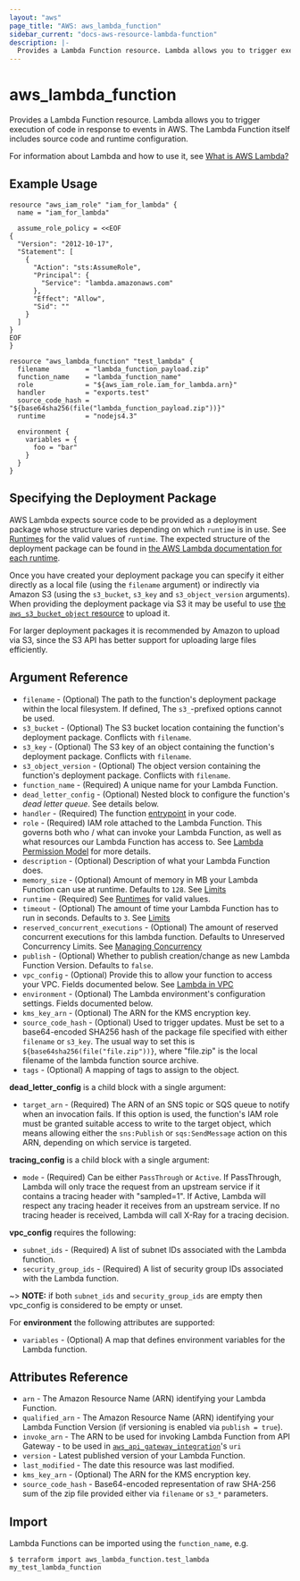 ```yaml
---
layout: "aws"
page_title: "AWS: aws_lambda_function"
sidebar_current: "docs-aws-resource-lambda-function"
description: |-
  Provides a Lambda Function resource. Lambda allows you to trigger execution of code in response to events in AWS. The Lambda Function itself includes source code and runtime configuration.
---
```


# aws\_lambda\_function

Provides a Lambda Function resource. Lambda allows you to trigger execution of code in response to events in AWS. The Lambda Function itself includes source code and runtime configuration.

For information about Lambda and how to use it, see [What is AWS Lambda?][1]

## Example Usage

```hcl
resource "aws_iam_role" "iam_for_lambda" {
  name = "iam_for_lambda"

  assume_role_policy = <<EOF
{
  "Version": "2012-10-17",
  "Statement": [
    {
      "Action": "sts:AssumeRole",
      "Principal": {
        "Service": "lambda.amazonaws.com"
      },
      "Effect": "Allow",
      "Sid": ""
    }
  ]
}
EOF
}

resource "aws_lambda_function" "test_lambda" {
  filename         = "lambda_function_payload.zip"
  function_name    = "lambda_function_name"
  role             = "${aws_iam_role.iam_for_lambda.arn}"
  handler          = "exports.test"
  source_code_hash = "${base64sha256(file("lambda_function_payload.zip"))}"
  runtime          = "nodejs4.3"

  environment {
    variables = {
      foo = "bar"
    }
  }
}
```

## Specifying the Deployment Package

AWS Lambda expects source code to be provided as a deployment package whose structure varies depending on which `runtime` is in use.
See [Runtimes][6] for the valid values of `runtime`. The expected structure of the deployment package can be found in
[the AWS Lambda documentation for each runtime][8].

Once you have created your deployment package you can specify it either directly as a local file (using the `filename` argument) or
indirectly via Amazon S3 (using the `s3_bucket`, `s3_key` and `s3_object_version` arguments). When providing the deployment
package via S3 it may be useful to use [the `aws_s3_bucket_object` resource](s3_bucket_object.html) to upload it.

For larger deployment packages it is recommended by Amazon to upload via S3, since the S3 API has better support for uploading
large files efficiently.

## Argument Reference

* `filename` - (Optional) The path to the function's deployment package within the local filesystem. If defined, The `s3_`-prefixed options cannot be used.
* `s3_bucket` - (Optional) The S3 bucket location containing the function's deployment package. Conflicts with `filename`.
* `s3_key` - (Optional) The S3 key of an object containing the function's deployment package. Conflicts with `filename`.
* `s3_object_version` - (Optional) The object version containing the function's deployment package. Conflicts with `filename`.
* `function_name` - (Required) A unique name for your Lambda Function.
* `dead_letter_config` - (Optional) Nested block to configure the function's *dead letter queue*. See details below.
* `handler` - (Required) The function [entrypoint][3] in your code.
* `role` - (Required) IAM role attached to the Lambda Function. This governs both who / what can invoke your Lambda Function, as well as what resources our Lambda Function has access to. See [Lambda Permission Model][4] for more details.
* `description` - (Optional) Description of what your Lambda Function does.
* `memory_size` - (Optional) Amount of memory in MB your Lambda Function can use at runtime. Defaults to `128`. See [Limits][5]
* `runtime` - (Required) See [Runtimes][6] for valid values.
* `timeout` - (Optional) The amount of time your Lambda Function has to run in seconds. Defaults to `3`. See [Limits][5]
* `reserved_concurrent_executions` - (Optional) The amount of reserved concurrent executions for this lambda function. Defaults to Unreserved Concurrency Limits. See [Managing Concurrency][9]
* `publish` - (Optional) Whether to publish creation/change as new Lambda Function Version. Defaults to `false`.
* `vpc_config` - (Optional) Provide this to allow your function to access your VPC. Fields documented below. See [Lambda in VPC][7]
* `environment` - (Optional) The Lambda environment's configuration settings. Fields documented below.
* `kms_key_arn` - (Optional) The ARN for the KMS encryption key.
* `source_code_hash` - (Optional) Used to trigger updates. Must be set to a base64-encoded SHA256 hash of the package file specified with either `filename` or `s3_key`. The usual way to set this is `${base64sha256(file("file.zip"))}`, where "file.zip" is the local filename of the lambda function source archive.
* `tags` - (Optional) A mapping of tags to assign to the object.

**dead_letter_config** is a child block with a single argument:

* `target_arn` - (Required) The ARN of an SNS topic or SQS queue to notify when an invocation fails. If this
  option is used, the function's IAM role must be granted suitable access to write to the target object,
  which means allowing either the `sns:Publish` or `sqs:SendMessage` action on this ARN, depending on
  which service is targeted.

**tracing_config** is a child block with a single argument:

* `mode` - (Required) Can be either `PassThrough` or `Active`. If PassThrough, Lambda will only trace
  the request from an upstream service if it contains a tracing header with
  "sampled=1". If Active, Lambda will respect any tracing header it receives
  from an upstream service. If no tracing header is received, Lambda will call
  X-Ray for a tracing decision.

**vpc\_config** requires the following:

* `subnet_ids` - (Required) A list of subnet IDs associated with the Lambda function.
* `security_group_ids` - (Required) A list of security group IDs associated with the Lambda function.

~> **NOTE:** if both `subnet_ids` and `security_group_ids` are empty then vpc_config is considered to be empty or unset.

For **environment** the following attributes are supported:

* `variables` - (Optional) A map that defines environment variables for the Lambda function.

## Attributes Reference

* `arn` - The Amazon Resource Name (ARN) identifying your Lambda Function.
* `qualified_arn` - The Amazon Resource Name (ARN) identifying your Lambda Function Version
  (if versioning is enabled via `publish = true`).
* `invoke_arn` - The ARN to be used for invoking Lambda Function from API Gateway - to be used in [`aws_api_gateway_integration`](/docs/providers/aws/r/api_gateway_integration.html)'s `uri`
* `version` - Latest published version of your Lambda Function.
* `last_modified` - The date this resource was last modified.
* `kms_key_arn` - (Optional) The ARN for the KMS encryption key.
* `source_code_hash` - Base64-encoded representation of raw SHA-256 sum of the zip file
  provided either via `filename` or `s3_*` parameters.

[1]: https://docs.aws.amazon.com/lambda/latest/dg/welcome.html
[2]: https://docs.aws.amazon.com/lambda/latest/dg/walkthrough-s3-events-adminuser-create-test-function-create-function.html
[3]: https://docs.aws.amazon.com/lambda/latest/dg/walkthrough-custom-events-create-test-function.html
[4]: https://docs.aws.amazon.com/lambda/latest/dg/intro-permission-model.html
[5]: https://docs.aws.amazon.com/lambda/latest/dg/limits.html
[6]: https://docs.aws.amazon.com/lambda/latest/dg/API_CreateFunction.html#SSS-CreateFunction-request-Runtime
[7]: http://docs.aws.amazon.com/lambda/latest/dg/vpc.html
[8]: https://docs.aws.amazon.com/lambda/latest/dg/deployment-package-v2.html
[9]: https://docs.aws.amazon.com/lambda/latest/dg/concurrent-executions.html

## Import

Lambda Functions can be imported using the `function_name`, e.g.

```
$ terraform import aws_lambda_function.test_lambda my_test_lambda_function
```
